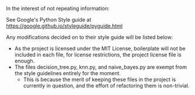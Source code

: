 In the interest of not repeating information:

See Google's Python Style guide at https://google.github.io/styleguide/pyguide.html

Any modifications decided on to their style guide will be listed below:
* As the project is licensed under the MIT License, boilerplate will not be included in each file, for license
restrictions, the project license file is enough.
* The files decision_tree.py, knn.py, and naive_bayes.py are exempt from the style guidelines entirely for the moment.
    * This is because the merit of keeping these files in the project is currently in question, and the effort of
    refactoring them is non-trivial.